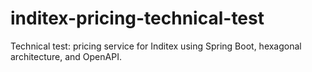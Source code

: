 # inditex-pricing-technical-test
Technical test: pricing service for Inditex using Spring Boot, hexagonal architecture, and OpenAPI.

